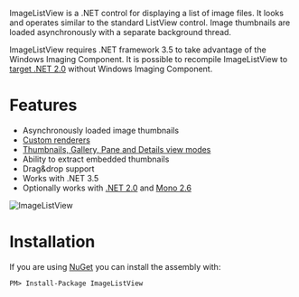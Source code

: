 ImageListView is a .NET control for displaying a list of image files. It looks and operates similar to the standard ListView control. Image thumbnails are loaded asynchronously with a separate background thread.

ImageListView requires .NET framework 3.5 to take advantage of the Windows Imaging Component. It is possible to recompile ImageListView to [target .NET 2.0](https://github.com/oozcitak/imagelistview/wiki/WICSupport) without Windows Imaging Component.

# Features #
  * Asynchronously loaded image thumbnails
  * [Custom renderers](https://github.com/oozcitak/imagelistview/wiki/ImageListViewRenderer)
  * [Thumbnails, Gallery, Pane and Details view modes](https://github.com/oozcitak/imagelistview/wiki/ViewModes)
  * Ability to extract embedded thumbnails
  * Drag&drop support
  * Works with .NET 3.5
  * Optionally works with [.NET 2.0](https://github.com/oozcitak/imagelistview/wiki/WICSupport) and [Mono 2.6](https://github.com/oozcitak/imagelistview/wiki/MonoSupport)

![ImageListView](https://github.com/oozcitak/imagelistview/blob/wiki/ImageListView.thumbnails.jpg)

# Installation #

If you are using [NuGet](https://nuget.org/) you can install the assembly with:

`PM> Install-Package ImageListView`
